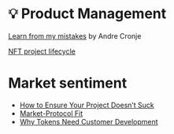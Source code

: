 # 💡 Product Management

[Learn from my mistakes](https://andrecronje.medium.com/learn-from-my-mistakes-4cc8faf98468) by Andre Cronje

[NFT project lifecycle](https://web.archive.org/web/20220720223750/https://mirror.xyz/iwritecopy.eth/FJM-0JiQJIr-4xX43FvU8Ep17HCoY5B5jCnG3weJuco)

# Market sentiment
- [How to Ensure Your Project Doesn’t Suck](https://rugdoc.io/education/yield-farm-jetfuel/)
- [Market-Protocol Fit](https://otherinter.net/research/market-protocol-fit/)
- [Why Tokens Need Customer Development](https://media.consensys.net/why-tokens-need-customer-development-97027872654b)